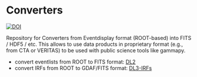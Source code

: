 # Converters

[![DOI](https://zenodo.org/badge/DOI/10.5281/zenodo.6482964.svg)](https://doi.org/10.5281/zenodo.6482964)

Repository for Converters from Eventdisplay format (ROOT-based) into FITS / HDF5 / etc.
This allows to use data products in proprietary format (e.g., from CTA or VERITAS) to be used with public science tools like gammapy.

- convert eventlists from ROOT to FITS format: [DL2](DL2/README.md)
- convert IRFs from ROOT to GDAF/FITS format: [DL3-IRFs](DL3-IRFs/README.me)
